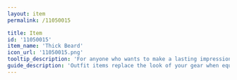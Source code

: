 ```yaml
---
layout: item
permalink: /11050015

title: Item
id: '11050015'
item_name: 'Thick Beard'
icon_url: '11050015.png'
tooltip_description: 'For anyone who wants to make a lasting impression.'
guide_description: 'Outfit items replace the look of your gear when equipped.'
---
```

